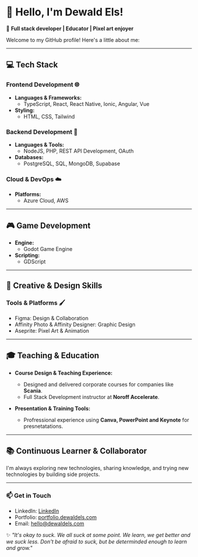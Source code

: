 # 👋 Hello, I'm Dewald Els!

🚀 **Full stack developer | Educator | Pixel art enjoyer**

Welcome to my GitHub profile! Here's a little about me:

---

## 💻 Tech Stack

### Frontend Development 🌐

- **Languages & Frameworks:**  
  - TypeScript, React, React Native, Ionic, Angular, Vue
- **Styling:**  
  - HTML, CSS, Tailwind  

### Backend Development 🔗

- **Languages & Tools:**  
  - NodeJS, PHP, REST API Development, OAuth  
- **Databases:**  
  - PostgreSQL, SQL, MongoDB, Supabase  

### Cloud & DevOps ☁️

- **Platforms:**  
  - Azure Cloud, AWS  

---

## 🎮 Game Development

- **Engine:**  
  - Godot Game Engine  
- **Scripting:**  
  - GDScript  

---

## 🎨 Creative & Design Skills

### Tools & Platforms 🖌️

- Figma: Design & Collaboration  
- Affinity Photo & Affinity Designer: Graphic Design  
- Aseprite: Pixel Art & Animation  

---

## 🎓 Teaching & Education

- **Course Design & Teaching Experience:**  
  - Designed and delivered corporate courses for companies like **Scania**.  
  - Full Stack Development instructor at **Noroff Accelerate**.  

- **Presentation & Training Tools:**  
  - Profressional experience using **Canva, PowerPoint and Keynote** for presnetatations.  

---

## 📚 Continuous Learner & Collaborator

I'm always exploring new technologies, sharing knowledge, and trying new technologies by building side projects.

---

### 📫 Get in Touch

- LinkedIn: [LinkedIn](https://www.linkedin.com/in/dewald-els/)
- Portfolio: [portfolio.dewaldels.com](https://portfolio.dewaldels.com)
- Email: [hello@dewaldels.com](mailto:hello@dewaldels.com)

✨ _"It's okay to suck. We all suck at some point. We learn, we get better and we suck less. Don't be afraid to suck, but be determinded enough to learn and grow."_  
